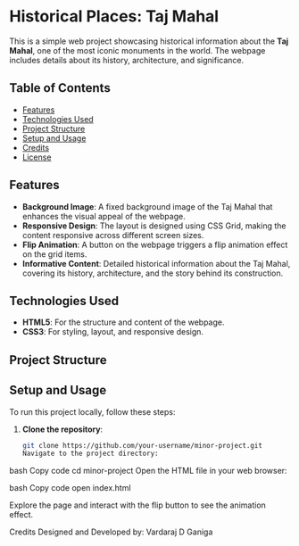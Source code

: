 # Historical Places: Taj Mahal

This is a simple web project showcasing historical information about the **Taj Mahal**, one of the most iconic monuments in the world. The webpage includes details about its history, architecture, and significance.

## Table of Contents
- [Features](#features)
- [Technologies Used](#technologies-used)
- [Project Structure](#project-structure)
- [Setup and Usage](#setup-and-usage)
- [Credits](#credits)
- [License](#license)

## Features
- **Background Image**: A fixed background image of the Taj Mahal that enhances the visual appeal of the webpage.
- **Responsive Design**: The layout is designed using CSS Grid, making the content responsive across different screen sizes.
- **Flip Animation**: A button on the webpage triggers a flip animation effect on the grid items.
- **Informative Content**: Detailed historical information about the Taj Mahal, covering its history, architecture, and the story behind its construction.

## Technologies Used
- **HTML5**: For the structure and content of the webpage.
- **CSS3**: For styling, layout, and responsive design.

## Project Structure

## Setup and Usage
To run this project locally, follow these steps:

1. **Clone the repository**:
   ```bash
   git clone https://github.com/your-username/minor-project.git
   Navigate to the project directory:

bash
Copy code
cd minor-project
Open the HTML file in your web browser:

bash
Copy code
open index.html

Explore the page and interact with the flip button to see the animation effect.

Credits
Designed and Developed by: Vardaraj D Ganiga


